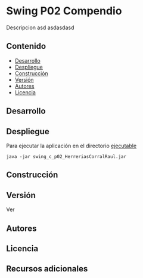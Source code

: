 # Swing P02 Compendio

Descripcion asd asdasdasd

## Contenido

- [Desarrollo](#Desarrollo)
- [Despliegue](#Despliegue)
- [Construcción](#Construcción)
- [Versión](#Versión)
- [Autores](#Autores)
- [Licencia](#Licencia)



## Desarrollo





## Despliegue

Para ejecutar la aplicación en el directorio [ejecutable](ejecutable)

```shell
java -jar swing_c_p02_HerreriasCorralRaul.jar
```

## Construcción





## Versión

Ver



## Autores





## Licencia







## Recursos adicionales
